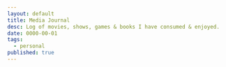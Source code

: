 ```yaml
---
layout: default
title: Media Journal
desc: Log of movies, shows, games & books I have consumed & enjoyed.
date: 0000-00-01
tags:
  - personal
published: true
---
```


<script>
import Tabs from '$lib/blog/Tabs.svelte';
</script>

<Tabs />
